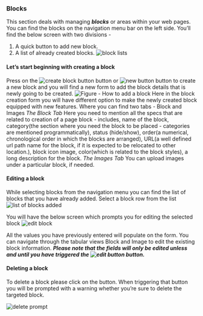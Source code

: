 ### Blocks
This section deals with managing **_blocks_** or areas within your web pages. You can find the blocks on the navigation menu bar on the left side. You’ll find the below screen with two divisions - 

1. A quick button to add new block.
2. A list of already created blocks.
![block lists](https://raw.githubusercontent.com/LavaLite/docs/master/images/blocks/block-list.png)

#### Let’s start beginning with creating a block
Press on the ![create block button](https://raw.githubusercontent.com/LavaLite/docs/master/images/blocks/block-buttons/create-blovk-button.png) button or ![new button](https://raw.githubusercontent.com/LavaLite/docs/master/images/pages/page-buttons/new-page-bue-button.png) button to create a new block and you will find a new form to add the block details that is newly going to be created.
![Figure - How to add a block](https://raw.githubusercontent.com/LavaLite/docs/master/images/blocks/create-new-block.png)
Here in the block creation form you will have different option to make the newly created block equipped with new features. Where you can find two tabs - Block and Images
_The Block Tab_
Here you need to mention all the specs that are related to creation of a page block - includes, name of the block, category(the section where you need the block to be placed - categories are mentioned programmatically), status (hide/show), order(a numerical, chronological order in which the blocks are arranged), URL(a well defined url path name for the block, if it is expected to be relocated to other location.), block icon image, color(which is related to the block styles), a long description for the block.
_The Images Tab_
You can upload images under a particular block, if needed.

#### Editing a block
While selecting blocks from the navigation menu you can find the list of blocks that you have already added. Select a block row from the list
![list of blocks added](https://raw.githubusercontent.com/LavaLite/docs/master/images/blocks/edit-a-block-1.png)

You will have the below screen which prompts you for editing the selected block
![edit block](https://raw.githubusercontent.com/LavaLite/docs/master/images/blocks/edit-a-block-2.png)

All the values you have previously entered will populate on the form. You can navigate through the tabular views Block and Image to edit the existing block information.
**_Please note that the fields will only be edited unless and until you have triggered the ![edit button](https://raw.githubusercontent.com/LavaLite/docs/master/images/blocks/block-buttons/edit-block-button.png) button._**

#### Deleting a block
To delete a block please click on the button. When triggering that button you will be prompted with a warning whether you’re sure to delete the targeted block.

![delete prompt](https://raw.githubusercontent.com/LavaLite/docs/master/images/blocks/deletion-prompt.png)
